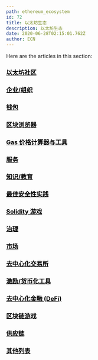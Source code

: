 ```yaml
---
path: ethereum_ecosystem
id: 72
title: 以太坊生态
description: 以太坊生态
date: 2020-06-28T02:15:01.762Z
author: ECN
---
```


Here are the articles in this section:

<div class="linkbox">
<a  href="/community" style="color: black">
   <h3>
   <strong>以太坊社区</strong>
   </h3> 
</a>
</div>

<div class="linkbox">
<a  href="/enterprise_or_organization" style="color: black">
   <h3>
   <strong>企业/组织</strong>
   </h3> 
</a>
</div>

<div class="linkbox">
<a  href="/wallets" style="color: black">
   <h3>
   <strong>钱包</strong>
   </h3> 
</a>
</div>


<div class="linkbox">
<a  href="/blockchain_explorer" style="color: black">
   <h3>
   <strong>区块浏览器</strong>
   </h3> 
</a>
</div>


<div class="linkbox">
<a  href="/gas_price_calculators_and_tools" style="color: black">
   <h3>
   <strong>Gas 价格计算器与工具</strong>
   </h3> 
</a>
</div>

<div class="linkbox">
<a  href="/services" style="color: black">
   <h3>
   <strong>服务</strong>
   </h3> 
</a>
</div>


<div class="linkbox">
<a  href="knowledge_education" style="color: black">
   <h3>
   <strong>知识/教育</strong>
   </h3> 
</a>
</div>

<div class="linkbox">
<a  href="/security_best_practices" style="color: black">
   <h3>
   <strong>最佳安全性实践</strong>
   </h3> 
</a>
</div>

<div class="linkbox">
<a  href="/solidity_games" style="color: black">
   <h3>
   <strong>Solidity 游戏</strong>
   </h3> 
</a>
</div>

<div class="linkbox">
<a  href="/how_governance" style="color: black">
   <h3>
   <strong>治理</strong>
   </h3> 
</a>
</div>

<div class="linkbox">
<a  href="/market" style="color: black">
   <h3>
   <strong>市场</strong>
   </h3> 
</a>
</div>

<div class="linkbox">
<a  href="/decentralized_exchange" style="color: black">
   <h3>
   <strong>去中心化交易所</strong>
   </h3> 
</a>
</div>


<div class="linkbox">
<a  href="/incentivisation_monetisation_tools" style="color: black">
   <h3>
   <strong>激励/货币化工具</strong>
   </h3> 
</a>
</div>

<div class="linkbox">
<a  href="/decentralized_finance_defi" style="color: black">
   <h3>
   <strong>去中心化金融 (DeFi)</strong>
   </h3> 
</a>
</div>


<div class="linkbox">
<a  href="/blockchain_game" style="color: black">
   <h3>
   <strong>区块链游戏</strong>
   </h3> 
</a>
</div>


<div class="linkbox">
<a  href="/supply_chain" style="color: black">
   <h3>
   <strong>供应链
</strong>
   </h3> 
</a>
</div>

<div class="linkbox">
<a  href="/awesome_lists" style="color: black">
   <h3>
   <strong>其他列表</strong>
   </h3> 
</a>
</div>